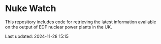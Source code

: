 # Nuke Watch

This repository includes code for retrieving the latest information available on the output of EDF nuclear power plants in the UK.

Last updated: 2024-11-28 15:15